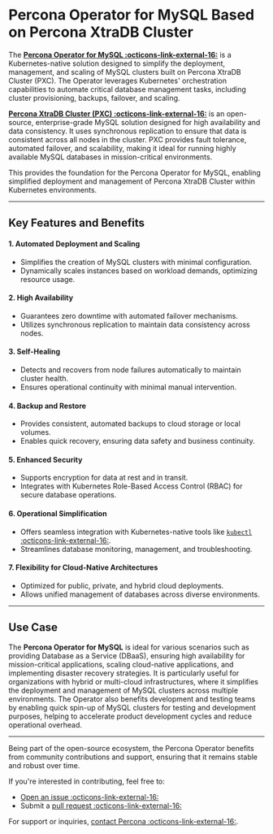 # Percona Operator for MySQL Based on Percona XtraDB Cluster  

The **[Percona Operator for MySQL :octicons-link-external-16:](https://github.com/percona/percona-xtradb-cluster-operator)** is a Kubernetes-native solution designed to simplify the deployment, management, and scaling of MySQL clusters built on Percona XtraDB Cluster (PXC). The Operator leverages Kubernetes' orchestration capabilities to automate critical database management tasks, including cluster provisioning, backups, failover, and scaling.

**[Percona XtraDB Cluster (PXC) :octicons-link-external-16:](https://www.percona.com/software/mysql-database/percona-xtradb-cluster)** is an open-source, enterprise-grade MySQL solution designed for high availability and data consistency. It uses synchronous replication to ensure that data is consistent across all nodes in the cluster. PXC provides fault tolerance, automated failover, and scalability, making it ideal for running highly available MySQL databases in mission-critical environments.

This provides the foundation for the Percona Operator for MySQL, enabling simplified deployment and management of Percona XtraDB Cluster within Kubernetes environments.

---

## Key Features and Benefits  

#### 1. **Automated Deployment and Scaling**  
   - Simplifies the creation of MySQL clusters with minimal configuration.
   - Dynamically scales instances based on workload demands, optimizing resource usage.

#### 2. **High Availability**  
   - Guarantees zero downtime with automated failover mechanisms.
   - Utilizes synchronous replication to maintain data consistency across nodes.

#### 3. **Self-Healing**  
   - Detects and recovers from node failures automatically to maintain cluster health.
   - Ensures operational continuity with minimal manual intervention.

#### 4. **Backup and Restore**  
   - Provides consistent, automated backups to cloud storage or local volumes.
   - Enables quick recovery, ensuring data safety and business continuity.

#### 5. **Enhanced Security**  
   - Supports encryption for data at rest and in transit.
   - Integrates with Kubernetes Role-Based Access Control (RBAC) for secure database operations.

#### 6. **Operational Simplification**  
   - Offers seamless integration with Kubernetes-native tools like [`kubectl` :octicons-link-external-16:](https://kubernetes.io/docs/reference/kubectl/).
   - Streamlines database monitoring, management, and troubleshooting.

#### 7. **Flexibility for Cloud-Native Architectures**  
   - Optimized for public, private, and hybrid cloud deployments.
   - Allows unified management of databases across diverse environments.

---

## Use Case  

The **Percona Operator for MySQL** is ideal for various scenarios such as providing Database as a Service (DBaaS), ensuring high availability for mission-critical applications, scaling cloud-native applications, and implementing disaster recovery strategies. It is particularly useful for organizations with hybrid or multi-cloud infrastructures, where it simplifies the deployment and management of MySQL clusters across multiple environments. The Operator also benefits development and testing teams by enabling quick spin-up of MySQL clusters for testing and development purposes, helping to accelerate product development cycles and reduce operational overhead.

---

Being part of the open-source ecosystem, the Percona Operator benefits from community contributions and support, ensuring that it remains stable and robust over time. 

If you're interested in contributing, feel free to:
- [Open an issue :octicons-link-external-16:](https://github.com/percona/percona-operator/issues)
- Submit a [pull request :octicons-link-external-16:](https://github.com/percona/percona-operator/pulls)

For support or inquiries, [contact Percona :octicons-link-external-16:](https://www.percona.com/support).
